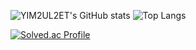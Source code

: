 ![YIM2UL2ET's GitHub stats](https://github-readme-stats.vercel.app/api?username=YIM2UL2ET&show_icons=true&theme=gruvbox_light)  ![Top Langs](https://github-readme-stats.vercel.app/api/top-langs/?username=YIM2UL2ET&layout=compact&theme=gruvbox_light)

[![Solved.ac Profile](http://mazassumnida.wtf/api/generate_badge?boj=YIM2UL2ET)](https://solved.ac/YIM2UL2ET)
